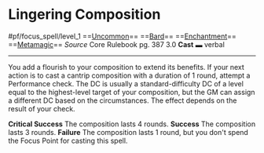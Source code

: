 # Lingering Composition
#pf/focus_spell/level_1
==[Uncommon](../../../Traits/Uncommon.md)== ==[Bard](../../../Traits/Bard.md)== ==[Enchantment](../../../Traits/Enchantment.md)== ==[Metamagic](../../../Traits/Metamagic.md)==
*Source* Core Rulebook pg. 387 3.0
**Cast** ▬ verbal

---
You add a flourish to your composition to extend its benefits. If your next action is to cast a cantrip composition with a duration of 1 round, attempt a Performance check. The DC is usually a standard-difficulty DC of a level equal to the highest-level target of your composition, but the GM can assign a different DC based on the circumstances. The effect depends on the result of your check.

**Critical Success** The composition lasts 4 rounds.
**Success** The composition lasts 3 rounds.
**Failure** The composition lasts 1 round, but you don't spend the Focus Point for casting this spell.